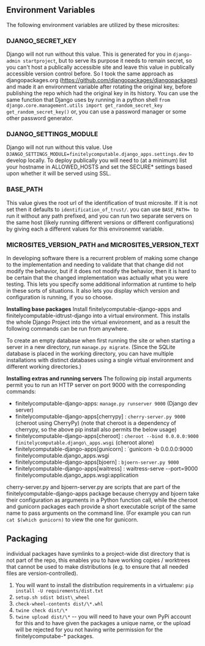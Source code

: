## Environment Variables
The following environment variables are utilized by these microsites:

### DJANGO\_SECRET\_KEY
Django will not run without this value.  This is generated for you in
`django-admin startproject`, but to serve its purpose it needs to remain
secret, so you can't host a publically accessible site and leave this value in
publically accessible version control before. So I took the same approach as
djangopackages.org (https://github.com/djangopackages/djangopackages) and made
it an environment variable after rotating the original key, before publishing
the repo which had the original key in its history. You can use the same
function that Django uses by running in a python shell
`from django.core.management.utils import get_random_secret_key`
`get_random_secret_key()`
or, you can use a password manager or some other password generator.

### DJANGO\_SETTINGS\_MODULE
Django will not run without this value. Use
`DJANGO_SETTINGS_MODULE=finitelycomputable.django_apps.settings.dev` to develop
locally.  To deploy publically you will need to (at a minimum) list your
hostname in ALLOWED\_HOSTS and set the SECURE\* settings based upon whether it
will be served using SSL.

### BASE\_PATH
This value gives the root url of the identification of trust microsite. If it
is not set then it defaults to `identification_of_trust/`. you can use
`BASE_PATH= ` to run it without any path prefixed, and you can run two
separate servers on the same host (likely running different versions or
different configurations) by giving each a different values for this
environemnt variable.

### MICROSITES\_VERSION\_PATH and MICROSITES\_VERSION\_TEXT
In developing software there is a recurrent problem of making some change to
the implementation and needing to validate that that change did not modify the
behavior, but if it does not modify the behavior, then it is hard to be certain
that the changed implementation was actually what you were testing. This lets
you specify some additional information at runtime to help in these sorts of
situations. It also lets you display which version and configuration is
running, if you so choose.

**Installing base packages**
Install finitelycomputable-django-apps and finitelycomputable-idtrust-django
into a virtual environment.  This installs the whole Django Project into the
virtual environment, and as a result the following commands can be run from
anywhere.

To create an empty database when first running the site or when
starting a server in a new directory, run `manage.py migrate`. (Since
the SQLite database is placed in the working directory, you can have
multiple installations with distinct databases using a single virtual
environment and different working directories.)

**Installing extras and running servers**
The following pip install arguments permit you to run an HTTP server on port
9000 with the corresponding commands:

- finitelycomputable-django-apps: `manage.py runserver 9000` (Django dev server)
- finitelycomputable-django-apps[cherrypy] : `cherry-server.py 9000` (cheroot using CherryPy)
(note that cheroot is a dependency of cherrypy, so the above pip install also
permits the below usage)
- finitelycomputable-django-apps[cheroot] : `cheroot --bind 0.0.0.0:9000 finitelycomputable.django\_apps.wsgi` (cheroot alone)
- finitelycomputable-django-apps[gunicorn] : `gunicorn -b 0.0.0.0:9000 finitelycomputable.django\_apps.wsgi
- finitelycomputable-django-apps[bjoern] : `bjoern-server.py 9000`
- finitelycomputable-django-apps[waitress] : waitress-serve --port=9000 finitelycomputable.django\_apps.wsgi:application


cherry-server.py and bjoern-server.py are scripts that are part of the
finitelycomputable-django-apps package because cherrypy and bjoern take their
configuration as arguments in a Python function call, while the cheroot and
gunicorn packages each provide a short executable script of the same name to
pass arguments on the command line.  (For example you can run `cat $(which
gunicorn)` to view the one for gunicorn.

## Packaging
individual packages have symlinks to a project-wide dist directory that is not
part of the repo, this enables you to have working copies / worktrees that
cannot be used to make distributions (e.g. to ensure that all needed files are
version-controlled).

1. You will want to install the distribution requirements in a virtualenv:
   `pip install -U requirements/dist.txt`
2.  `setup.sh sdist bdist\_wheel`
3. `check-wheel-contents dist/\*.whl`
4. `twine check dist/\*`
5. `twine upload dist/\*` -- you will need to have your own PyPi account for
   this and to have given the packages a unique name, or the upload will be
   rejected for you not having write permission for the finitelycomputabe-*
   packages.
